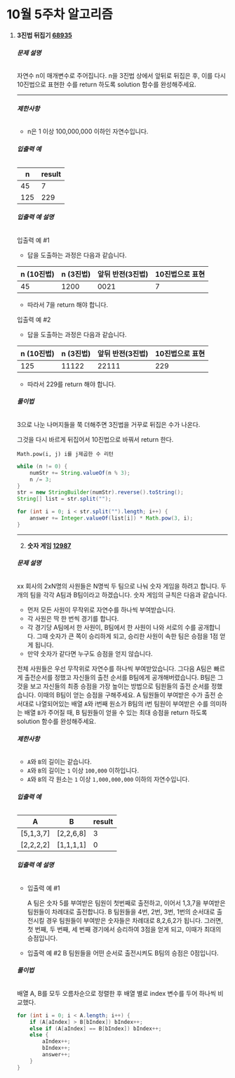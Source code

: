 # 10월 5주차 알고리즘

1. **3진법 뒤집기 [68935](https://programmers.co.kr/learn/courses/30/lessons/68935)**

   ###### **문제 설명**

   자연수 n이 매개변수로 주어집니다. n을 3진법 상에서 앞뒤로 뒤집은 후, 이를 다시 10진법으로 표현한 수를 return 하도록 solution 함수를 완성해주세요.

   ------

   ###### **제한사항**

   - n은 1 이상 100,000,000 이하인 자연수입니다.

   ###### **입출력 예**

   | n    | result |
   | ---- | ------ |
   | 45   | 7      |
   | 125  | 229    |

   ###### **입출력 예 설명**

   입출력 예 #1

   - 답을 도출하는 과정은 다음과 같습니다.

   | n (10진법) | n (3진법) | 앞뒤 반전(3진법) | 10진법으로 표현 |
   | ---------- | --------- | ---------------- | --------------- |
   | 45         | 1200      | 0021             | 7               |

   - 따라서 7을 return 해야 합니다.

   입출력 예 #2

   - 답을 도출하는 과정은 다음과 같습니다.

   | n (10진법) | n (3진법) | 앞뒤 반전(3진법) | 10진법으로 표현 |
   | ---------- | --------- | ---------------- | --------------- |
   | 125        | 11122     | 22111            | 229             |

   - 따라서 229를 return 해야 합니다.

   ###### **풀이법**

   3으로 나눈 나머지들을 쭉 더해주면 3진법을 거꾸로 뒤집은 수가 나온다.

   그것을 다시 바르게 뒤집어서 10진법으로 바꿔서 return 한다.

   `Math.pow(i, j) i를 j제곱한 수 리턴`

   ```java
   while (n != 0) {
       numStr += String.valueOf(n % 3);
       n /= 3;
   }
   str = new StringBuilder(numStr).reverse().toString();
   String[] list = str.split("");
   
   for (int i = 0; i < str.split("").length; i++) {
       answer += Integer.valueOf(list[i]) * Math.pow(3, i);
   }
   ```

   ----
   
   2. **숫자 게임 [12987](https://programmers.co.kr/learn/courses/30/lessons/12987)**
   
   ###### **문제 설명**
   
   xx 회사의 2xN명의 사원들은 N명씩 두 팀으로 나눠 숫자 게임을 하려고 합니다. 두 개의 팀을 각각 A팀과 B팀이라고 하겠습니다. 숫자 게임의 규칙은 다음과 같습니다.
   
   - 먼저 모든 사원이 무작위로 자연수를 하나씩 부여받습니다.
   - 각 사원은 딱 한 번씩 경기를 합니다.
   - 각 경기당 A팀에서 한 사원이, B팀에서 한 사원이 나와 서로의 수를 공개합니다. 그때 숫자가 큰 쪽이 승리하게 되고, 승리한 사원이 속한 팀은 승점을 1점 얻게 됩니다.
   - 만약 숫자가 같다면 누구도 승점을 얻지 않습니다.
   
   전체 사원들은 우선 무작위로 자연수를 하나씩 부여받았습니다. 그다음 A팀은 빠르게 출전순서를 정했고 자신들의 출전 순서를 B팀에게 공개해버렸습니다. B팀은 그것을 보고 자신들의 최종 승점을 가장 높이는 방법으로 팀원들의 출전 순서를 정했습니다. 이때의 B팀이 얻는 승점을 구해주세요.
   A 팀원들이 부여받은 수가 출전 순서대로 나열되어있는 배열 `A`와 i번째 원소가 B팀의 i번 팀원이 부여받은 수를 의미하는 배열 `B`가 주어질 때, B 팀원들이 얻을 수 있는 최대 승점을 return 하도록 solution 함수를 완성해주세요.
   
   ###### **제한사항**
   
   - `A`와 `B`의 길이는 같습니다.
   - `A`와 `B`의 길이는 `1` 이상 `100,000` 이하입니다.
   - `A`와 `B`의 각 원소는 `1` 이상 `1,000,000,000` 이하의 자연수입니다.
   
   ###### **입출력 예**
   
   | A         | B         | result |
   | --------- | --------- | ------ |
   | [5,1,3,7] | [2,2,6,8] | 3      |
   | [2,2,2,2] | [1,1,1,1] | 0      |
   
   ###### **입출력 예 설명**
   
   * 입출력 예 #1
   
     A 팀은 숫자 5를 부여받은 팀원이 첫번째로 출전하고, 이어서 1,3,7을 부여받은 팀원들이 차례대로 출전합니다.
     B 팀원들을 4번, 2번, 3번, 1번의 순서대로 출전시킬 경우 팀원들이 부여받은 숫자들은 차례대로 8,2,6,2가 됩니다. 그러면, 첫 번째, 두 번째, 세 번째 경기에서 승리하여 3점을 얻게 되고, 이때가 최대의 승점입니다.
   
   * 입출력 예 #2
     B 팀원들을 어떤 순서로 출전시켜도 B팀의 승점은 0점입니다.
   
   ###### **풀이법**
   
   배열 A, B를 모두 오름차순으로 정렬한 후 배열 별로 index 변수를 두어 하나씩 비교했다.
   
   ```java
   for (int i = 0; i < A.length; i++) {
       if (A[aIndex] > B[bIndex]) bIndex++;
       else if (A[aIndex] == B[bIndex]) bIndex++;
       else {
           aIndex++;
           bIndex++;
           answer++;
       }
   }
   ```
   
   
